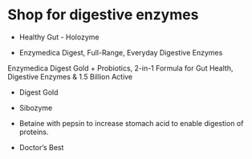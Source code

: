 # Shop for digestive enzymes

* Healthy Gut - Holozyme

* Enzymedica Digest, Full-Range, Everyday Digestive Enzymes

Enzymedica Digest Gold + Probiotics, 2-in-1 Formula for Gut Health, Digestive Enzymes & 1.5 Billion Active 

* Digest Gold

* Sibozyme

* Betaine with pepsin to increase stomach acid to enable digestion of proteins.

* Doctor’s Best